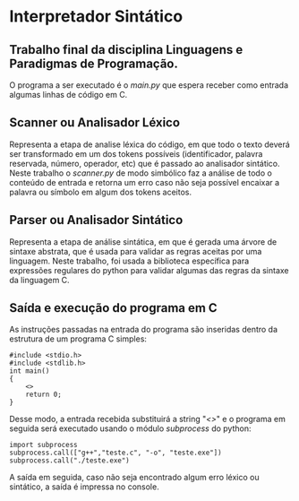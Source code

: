 # Interpretador Sintático
## Trabalho final da disciplina Linguagens e Paradigmas de Programação.

O programa a ser executado é o _main.py_ que espera receber como entrada algumas linhas de código em C.

## Scanner ou Analisador Léxico
Representa a etapa de analise léxica do código, em que todo o texto deverá ser transformado em um dos tokens possíveis (identificador, palavra reservada, número, operador, etc) que é passado ao analisador sintático. 
Neste trabalho o _scanner.py_ de modo simbólico faz a análise de todo o conteúdo de entrada e retorna um erro caso não seja possível encaixar a palavra ou símbolo em algum dos tokens aceitos.

## Parser ou Analisador Sintático
Representa a etapa de análise sintática, em que é gerada uma árvore de sintaxe abstrata, que é usada para validar as regras aceitas por uma linguagem. 
Neste trabalho, foi usada a biblioteca específica para expressões regulares do python para validar algumas das regras da sintaxe da linguagem C.

## Saída e execução do programa em C
As instruções passadas na entrada do programa são inseridas dentro da estrutura de um programa C simples:
~~~
#include <stdio.h>
#include <stdlib.h>
int main()
{
    <>
    return 0;
}
~~~
Desse modo, a entrada recebida substituirá a string "_<>_" e o programa em seguida será executado usando o módulo _subprocess_ do python:
~~~
import subprocess 
subprocess.call(["g++","teste.c", "-o", "teste.exe"])
subprocess.call("./teste.exe")
~~~

A saída em seguida, caso não seja encontrado algum erro léxico ou sintático, a saída é impressa no console.